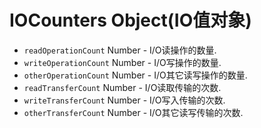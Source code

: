 # IOCounters Object(IO值对象)

* `readOperationCount` Number - I/O读操作的数量.
* `writeOperationCount` Number - I/O写操作的数量.
* `otherOperationCount` Number - I/O其它读写操作的数量.
* `readTransferCount` Number - I/O读取传输的次数.
* `writeTransferCount` Number - I/O写入传输的次数.
* `otherTransferCount` Number - I/O其它读写传输的次数.